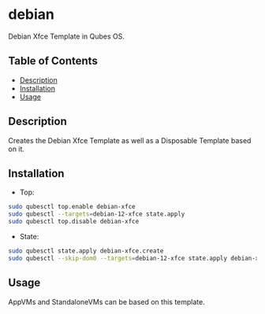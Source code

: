 # debian

Debian Xfce Template in Qubes OS.

## Table of Contents

* [Description](#description)
* [Installation](#installation)
* [Usage](#usage)

## Description

Creates the Debian Xfce Template as well as a Disposable Template based on it.

## Installation

- Top:
```sh
sudo qubesctl top.enable debian-xfce
sudo qubesctl --targets=debian-12-xfce state.apply
sudo qubesctl top.disable debian-xfce
```

- State:
<!-- pkg:begin:post-install -->
```sh
sudo qubesctl state.apply debian-xfce.create
sudo qubesctl --skip-dom0 --targets=debian-12-xfce state.apply debian-xfce.install
```
<!-- pkg:end:post-install -->

## Usage

AppVMs and StandaloneVMs can be based on this template.
